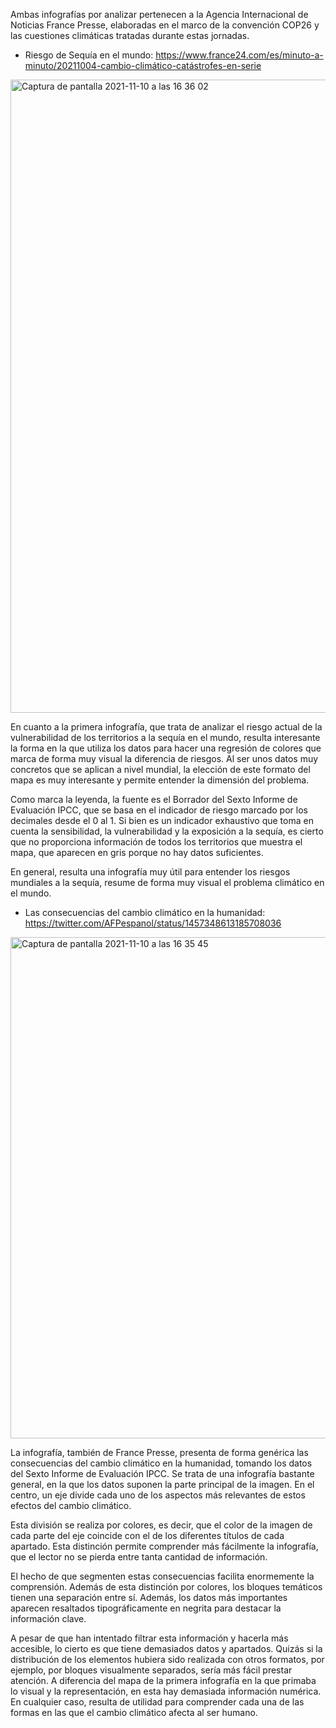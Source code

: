 Ambas infografías por analizar pertenecen a la Agencia Internacional de Noticias France Presse, elaboradas en el marco de la convención COP26 y las cuestiones climáticas tratadas durante estas jornadas. 

- Riesgo de Sequía en el mundo:
https://www.france24.com/es/minuto-a-minuto/20211004-cambio-climático-catástrofes-en-serie

<img width="1013" alt="Captura de pantalla 2021-11-10 a las 16 36 02" src="https://user-images.githubusercontent.com/90605880/141145801-6469e065-09ab-4272-9eb5-b861099ec187.png">

En cuanto a la primera infografía, que trata de analizar el riesgo actual de la vulnerabilidad de los territorios a la sequía en el mundo, resulta interesante la forma en la que utiliza los datos para hacer una regresión de colores que marca de forma muy visual la diferencia de riesgos. Al ser unos datos muy concretos que se aplican a nivel mundial, la elección de este formato del mapa es muy interesante y permite entender la dimensión del problema.

Como marca la leyenda, la fuente es el Borrador del Sexto Informe de Evaluación IPCC, que se basa en el indicador de riesgo marcado por los decimales desde el 0 al 1. Si bien es un indicador exhaustivo que toma en cuenta la sensibilidad, la vulnerabilidad y la exposición a la sequía, es cierto que no proporciona información de todos los territorios que muestra el mapa, que aparecen en gris porque no hay datos suficientes.

En general, resulta una infografía muy útil para entender los riesgos mundiales a la sequía, resume de forma muy visual el problema climático en el mundo.

- Las consecuencias del cambio climático en la humanidad:
 https://twitter.com/AFPespanol/status/1457348613185708036
 
<img width="802" alt="Captura de pantalla 2021-11-10 a las 16 35 45" src="https://user-images.githubusercontent.com/90605880/141145898-8bcadef6-583b-416c-96da-bc42231d29a5.png">

La infografía, también de France Presse, presenta de forma genérica las consecuencias del cambio climático en la humanidad, tomando los datos del Sexto Informe de Evaluación IPCC. Se trata de una infografía bastante general, en la que los datos suponen la parte principal de la imagen. En el centro, un eje divide cada uno de los aspectos más relevantes de estos efectos del cambio climático. 

Esta división se realiza por colores, es decir, que el color de la imagen de cada parte del eje coincide con el de los diferentes títulos de cada apartado. Esta distinción permite comprender más fácilmente la infografía, que el lector no se pierda entre tanta cantidad de información. 

El hecho de que segmenten estas consecuencias facilita enormemente la comprensión. Además de esta distinción por colores, los bloques temáticos tienen una separación entre sí. Además, los datos más importantes aparecen resaltados tipográficamente en negrita para destacar la información clave. 

A pesar de que han intentado filtrar esta información y hacerla más accesible, lo cierto es que tiene demasiados datos y apartados. Quizás si la distribución de los elementos hubiera sido realizada con otros formatos, por ejemplo, por bloques visualmente separados, sería más fácil prestar atención. A diferencia del mapa de la primera infografía en la que primaba lo visual y la representación, en esta hay demasiada información numérica. En cualquier caso, resulta de utilidad para comprender cada una de las formas en las que el cambio climático afecta al ser humano. 

